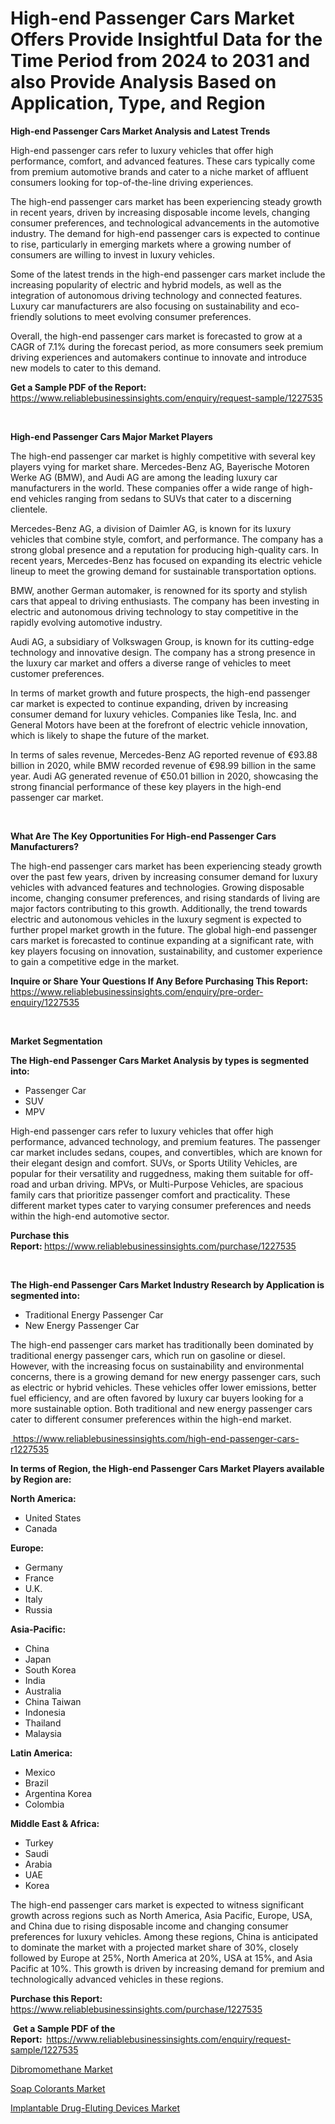 <p><h1>High-end Passenger Cars Market Offers Provide Insightful Data for the Time Period from 2024 to 2031 and also Provide Analysis Based on Application, Type, and Region</h1></p><p><strong>High-end Passenger Cars Market Analysis and Latest Trends</strong></p>
<p><p>High-end passenger cars refer to luxury vehicles that offer high performance, comfort, and advanced features. These cars typically come from premium automotive brands and cater to a niche market of affluent consumers looking for top-of-the-line driving experiences.</p><p>The high-end passenger cars market has been experiencing steady growth in recent years, driven by increasing disposable income levels, changing consumer preferences, and technological advancements in the automotive industry. The demand for high-end passenger cars is expected to continue to rise, particularly in emerging markets where a growing number of consumers are willing to invest in luxury vehicles.</p><p>Some of the latest trends in the high-end passenger cars market include the increasing popularity of electric and hybrid models, as well as the integration of autonomous driving technology and connected features. Luxury car manufacturers are also focusing on sustainability and eco-friendly solutions to meet evolving consumer preferences.</p><p>Overall, the high-end passenger cars market is forecasted to grow at a CAGR of 7.1% during the forecast period, as more consumers seek premium driving experiences and automakers continue to innovate and introduce new models to cater to this demand.</p></p>
<p><strong>Get a Sample PDF of the Report:&nbsp;</strong> <a href="https://www.reliablebusinessinsights.com/enquiry/request-sample/1227535">https://www.reliablebusinessinsights.com/enquiry/request-sample/1227535</a></p>
<p>&nbsp;</p>
<p><strong>High-end Passenger Cars Major Market Players</strong></p>
<p><p>The high-end passenger car market is highly competitive with several key players vying for market share. Mercedes-Benz AG, Bayerische Motoren Werke AG (BMW), and Audi AG are among the leading luxury car manufacturers in the world. These companies offer a wide range of high-end vehicles ranging from sedans to SUVs that cater to a discerning clientele.</p><p>Mercedes-Benz AG, a division of Daimler AG, is known for its luxury vehicles that combine style, comfort, and performance. The company has a strong global presence and a reputation for producing high-quality cars. In recent years, Mercedes-Benz has focused on expanding its electric vehicle lineup to meet the growing demand for sustainable transportation options.</p><p>BMW, another German automaker, is renowned for its sporty and stylish cars that appeal to driving enthusiasts. The company has been investing in electric and autonomous driving technology to stay competitive in the rapidly evolving automotive industry.</p><p>Audi AG, a subsidiary of Volkswagen Group, is known for its cutting-edge technology and innovative design. The company has a strong presence in the luxury car market and offers a diverse range of vehicles to meet customer preferences.</p><p>In terms of market growth and future prospects, the high-end passenger car market is expected to continue expanding, driven by increasing consumer demand for luxury vehicles. Companies like Tesla, Inc. and General Motors have been at the forefront of electric vehicle innovation, which is likely to shape the future of the market.</p><p>In terms of sales revenue, Mercedes-Benz AG reported revenue of €93.88 billion in 2020, while BMW recorded revenue of €98.99 billion in the same year. Audi AG generated revenue of €50.01 billion in 2020, showcasing the strong financial performance of these key players in the high-end passenger car market.</p></p>
<p>&nbsp;</p>
<p><strong>What Are The Key Opportunities For High-end Passenger Cars Manufacturers?</strong></p>
<p><p>The high-end passenger cars market has been experiencing steady growth over the past few years, driven by increasing consumer demand for luxury vehicles with advanced features and technologies. Growing disposable income, changing consumer preferences, and rising standards of living are major factors contributing to this growth. Additionally, the trend towards electric and autonomous vehicles in the luxury segment is expected to further propel market growth in the future. The global high-end passenger cars market is forecasted to continue expanding at a significant rate, with key players focusing on innovation, sustainability, and customer experience to gain a competitive edge in the market.</p></p>
<p><strong>Inquire or Share Your Questions If Any Before Purchasing This Report:</strong> <a href="https://www.reliablebusinessinsights.com/enquiry/pre-order-enquiry/1227535">https://www.reliablebusinessinsights.com/enquiry/pre-order-enquiry/1227535</a></p>
<p>&nbsp;</p>
<p><strong>Market Segmentation</strong></p>
<p><strong>The High-end Passenger Cars Market Analysis by types is segmented into:</strong></p>
<p><ul><li>Passenger Car</li><li>SUV</li><li>MPV</li></ul></p>
<p><p>High-end passenger cars refer to luxury vehicles that offer high performance, advanced technology, and premium features. The passenger car market includes sedans, coupes, and convertibles, which are known for their elegant design and comfort. SUVs, or Sports Utility Vehicles, are popular for their versatility and ruggedness, making them suitable for off-road and urban driving. MPVs, or Multi-Purpose Vehicles, are spacious family cars that prioritize passenger comfort and practicality. These different market types cater to varying consumer preferences and needs within the high-end automotive sector.</p></p>
<p><strong>Purchase this Report:&nbsp;</strong><a href="https://www.reliablebusinessinsights.com/purchase/1227535">https://www.reliablebusinessinsights.com/purchase/1227535</a></p>
<p>&nbsp;</p>
<p><strong>The High-end Passenger Cars Market Industry Research by Application is segmented into:</strong></p>
<p><ul><li>Traditional Energy Passenger Car</li><li>New Energy Passenger Car</li></ul></p>
<p><p>The high-end passenger cars market has traditionally been dominated by traditional energy passenger cars, which run on gasoline or diesel. However, with the increasing focus on sustainability and environmental concerns, there is a growing demand for new energy passenger cars, such as electric or hybrid vehicles. These vehicles offer lower emissions, better fuel efficiency, and are often favored by luxury car buyers looking for a more sustainable option. Both traditional and new energy passenger cars cater to different consumer preferences within the high-end market.</p></p>
<p><a href="https://www.reliablebusinessinsights.com/high-end-passenger-cars-r1227535">&nbsp;https://www.reliablebusinessinsights.com/high-end-passenger-cars-r1227535</a></p>
<p><strong>In terms of Region, the High-end Passenger Cars Market Players available by Region are:</strong></p>
<p>
    <p> <strong> North America: </strong>
        <ul>
            <li>United States</li>
            <li>Canada</li>
        </ul>
        </p> 
    <p> <strong> Europe: </strong>
        <ul>
            <li>Germany</li>
            <li>France</li>
            <li>U.K.</li>
            <li>Italy</li>
            <li>Russia</li>
        </ul>
        </p> 
    <p> <strong> Asia-Pacific: </strong>
        <ul>
            <li>China</li>
            <li>Japan</li>
            <li>South Korea</li>
            <li>India</li>
            <li>Australia</li>
            <li>China Taiwan</li>
            <li>Indonesia</li>
            <li>Thailand</li>
            <li>Malaysia</li>
        </ul>
        </p> 
    <p> <strong> Latin America: </strong>
        <ul>
            <li>Mexico</li>
            <li>Brazil</li>
            <li>Argentina Korea</li>
            <li>Colombia</li>
        </ul>
        </p> 
    <p> <strong> Middle East & Africa: </strong>
        <ul>
            <li>Turkey</li>
            <li>Saudi</li>
            <li>Arabia</li>
            <li>UAE</li>
            <li>Korea</li>
        </ul>
    </p>
    </p>
<p><p>The high-end passenger cars market is expected to witness significant growth across regions such as North America, Asia Pacific, Europe, USA, and China due to rising disposable income and changing consumer preferences for luxury vehicles. Among these regions, China is anticipated to dominate the market with a projected market share of 30%, closely followed by Europe at 25%, North America at 20%, USA at 15%, and Asia Pacific at 10%. This growth is driven by increasing demand for premium and technologically advanced vehicles in these regions.</p></p>
<p><strong>Purchase this Report: </strong><a href="https://www.reliablebusinessinsights.com/purchase/1227535">https://www.reliablebusinessinsights.com/purchase/1227535</a></p>
<p>&nbsp;<strong>Get a Sample PDF of the Report:&nbsp;&nbsp;</strong><a href="https://www.reliablebusinessinsights.com/enquiry/request-sample/1227535">https://www.reliablebusinessinsights.com/enquiry/request-sample/1227535</a></p>
<p><strong></strong></p>
<p><p><a href="https://www.linkedin.com/pulse/dibromomethane-market-forecasts-trends-impact-analysis-2024-2si4e?trackingId=gbpV03Nw6JZz7yT2B1L7yA%3D%3D">Dibromomethane Market</a></p><p><a href="https://github.com/marthawweekle/Market-Research-Report-List-2/blob/main/soap-colorants-market.md">Soap Colorants Market</a></p><p><a href="https://github.com/HenrietteMills1/Market-Research-Report-List-2/blob/main/implantable-drug-eluting-devices-market.md">Implantable Drug-Eluting Devices Market</a></p></p>